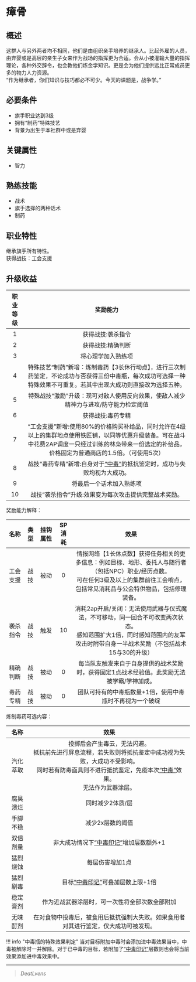 # 瘴骨

## 概述

这群人与另外两者均不相同，他们是由组织亲手培养的继承人。比起外雇的人员，由弃婴或是高层的亲生子女来作为战场的指挥更为合适。会从小被灌输大量的指挥理论，各种外交辞令，也会教他们炼金学知识。更是会为他们提供远比正常成员更多的物力人力资源。<br>“作为继承者，你们知识与技巧都必不可少。今天的课题是，战争学。”

## 必要条件

* 旗手职业达到3级
* 拥有“制药”特殊技艺
* 背景为出生于本社群中或是弃婴

## 关键属性

* 智力

## 熟练技能

* 战术
* 旗手选择的两种话术
* 制药

## 职业特性

继承旗手所有特性。<br>获得战技：工会支援

## 升级收益

职业等级|奖励能力
:--:|:--:
1|获得战技:袭杀指令
2|获得战技:精确判断
3|将心理学加入熟练项
4|特殊技艺“制药”新增：炼制毒药【3长休行动点】，进行三次制药鉴定，不论成功与否获得三份中毒瓶，每次成功可选择一种特殊效果不可重复。若其中出现大成功则直接改为选择五种。
5|特殊战技“激励”升级：现可对敌人使用反向效果，使敌人减少精神力与进攻/防守能力检定阈值
6|获得战技:毒药专精
7|“工会支援”新增:使用80%的价格购买补给品，同时允许在4级以上的集群地点使用铁匠铺，以同等优惠升级装备。可在战斗中花费2AP调度一只经过训练的林枭带来一份选定的补给品，价格固定为普通商店的1.5倍。（可使用5次）
8|战技“毒药专精”新增:自身对于<a href="../../../../status/normal/#中毒" target="_blank">“中毒”</a>的抵抗鉴定时，成功与失败均视为大成功。
9|将最后一个话术加入熟练项
10|战技“袭杀指令”升级:效果变为每次攻击提供完整战术奖励。

奖励能力解释：

名称|类型|挂钩属性|SP消耗|效果
:--:|:--:|:--:|:--:|:--:
工会支援|战技|被动|0|情报网络【1长休点数】获得任务相关的更多信息：例如目标、地形、委托人与随行者（包括NPC）职业/经历点数。<br>可在任何3级及以上的集群前往工会哨点，包括常见消耗品与公会特供物品，包括修理装备。
袭杀指令|战技|触发|10|消耗2ap开启/关闭：无法使用武器与仪式魔法，不可移动，同一回合不可改变两次状态。<br>感知范围扩大1倍，同时感知范围内的友军攻击时附带自身一半战术奖励（不包括战术15与30的升级）
精确判断|战技|被动|0|每当队友触发来自于自身提供的战术奖励时，获得固定1点战术经验值。此奖励无法被学霸/学神加成。
毒药专精|战技|被动|0|团队可持有的中毒瓶数量+1倍，使用中毒瓶时不再视为一个破绽

炼制毒药可选内容：

名称|效果
:--:|:--:
汽化萃取|投掷后会产生毒云，无法闪避。<br>抵抗前先进行屏息流程，若失败则将抵抗鉴定中成功视为失败，大成功不受影响。<br>同时若有防毒面具则不进行抵抗鉴定，免疫本次<a href="../../../../status/normal/#中毒" target="_blank">“中毒”</a>效果。<br>无法作为武器涂层。
腐臭溃烂|同时减少2体质/层
手脚不稳|减少2x层数的阈值
双倍剂量|非大成功情况下<a href="../../../../status/mark/#中毒印记" target="_blank">“中毒印记”</a>增加层数额外+1
猛烈烧蚀|每层伤害增加1点
猛烈剧毒|目标<a href="../../../../status/mark/#中毒印记" target="_blank">“中毒印记”</a>可叠加层数上限+1倍
稳定膏剂|作为近战武器涂层时，可一次性将全部次数全部附加
无味酊剂|在对食物中投毒后，被食用后抵抗强制大失败。如果食用者对其进行鉴定，仅大成功可被发现。

!!! info "中毒瓶的特殊效果判定"
    当对目标附加中毒时会添加进中毒效果当中，中毒被解除时一并解除。对于已中毒的目标，若附加了<a href="../../../../status/mark/#中毒印记" target="_blank">“中毒印记”</a>层数则也会将当前效果添加进中毒效果中。

---

> *DeatLvens*
